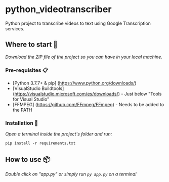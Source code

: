 # python_videotranscriber
Python project to transcribe videos to text using Google Transcription services.

## Where to start 🚀

_Download the ZIP file of the project so you can have in your local machine._

### Pre-requisites 📋

* [Python 3.7.7+ & pip] (https://www.python.org/downloads/)
* [VisualStudio Buildtools] (https://visualstudio.microsoft.com/es/downloads/) - Just below "Tools for Visual Studio"
* [FFMPEG] (https://github.com/FFmpeg/FFmpeg) - Needs to be added to the PATH

### Installation 🔧

_Open a terminal inside the project's folder and run:_
```
pip install -r requirements.txt
```

## How to use 📦

_Double click on "app.py" or simply run ```py app.py``` on a terminal_
